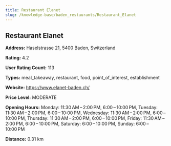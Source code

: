 ```yaml
---
title: Restaurant Elanet
slug: /knowledge-base/baden_restaurants/Restaurant_Elanet
---
```


## Restaurant Elanet

**Address:** Haselstrasse 21, 5400 Baden, Switzerland

**Rating:** 4.2

**User Rating Count:** 113

**Types:** meal_takeaway, restaurant, food, point_of_interest, establishment

**Website:** https://www.elanet-baden.ch/

**Price Level:** MODERATE

**Opening Hours:** Monday: 11:30 AM – 2:00 PM, 6:00 – 10:00 PM, Tuesday: 11:30 AM – 2:00 PM, 6:00 – 10:00 PM, Wednesday: 11:30 AM – 2:00 PM, 6:00 – 10:00 PM, Thursday: 11:30 AM – 2:00 PM, 6:00 – 10:00 PM, Friday: 11:30 AM – 2:00 PM, 6:00 – 10:00 PM, Saturday: 6:00 – 10:00 PM, Sunday: 6:00 – 10:00 PM

**Distance:** 0.31 km